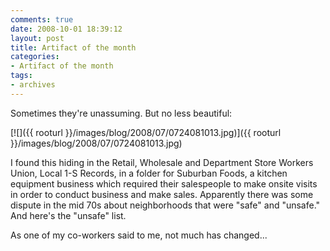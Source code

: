 ```yaml
---
comments: true
date: 2008-10-01 18:39:12
layout: post
title: Artifact of the month
categories:
- Artifact of the month
tags:
- archives
---
```


Sometimes they're unassuming. But no less beautiful:

[![]({{ rooturl }}/images/blog/2008/07/0724081013.jpg)]({{ rooturl }}/images/blog/2008/07/0724081013.jpg)<!-- more -->

I found this hiding in the Retail, Wholesale and Department Store Workers Union, Local 1-S Records, in a folder for Suburban Foods, a kitchen equipment business which required their salespeople to make onsite visits in order to conduct business and make sales. Apparently there was some dispute in the mid 70s about neighborhoods that were "safe" and "unsafe." And here's the "unsafe" list.

As one of my co-workers said to me, not much has changed...
